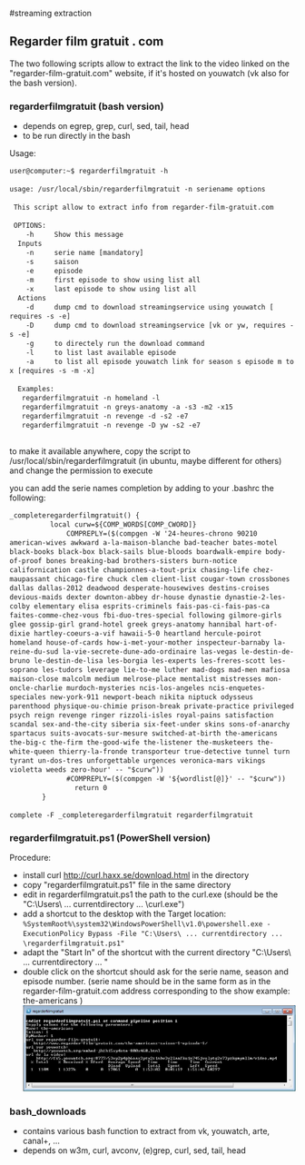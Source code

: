 #streaming extraction

## Regarder film gratuit . com

The two following scripts allow to extract the link to the video linked on the "regarder-film-gratuit.com" website, if it's hosted on youwatch (vk also for the bash version).

### regarderfilmgratuit (bash version)
- depends on  egrep, grep, curl, sed, tail, head
- to be run directly in the bash

Usage:

```
user@computer:~$ regarderfilmgratuit -h

usage: /usr/local/sbin/regarderfilmgratuit -n seriename options

 This script allow to extract info from regarder-film-gratuit.com
 
 OPTIONS:
    -h     Show this message
  Inputs
    -n 	   serie name [mandatory]
    -s     saison
    -e     episode
    -m     first episode to show using list all 
    -x     last episode to show using list all 
  Actions
    -d     dump cmd to download streamingservice using youwatch [ requires -s -e]
    -D     dump cmd to download streamingservice [vk or yw, requires -s -e]
    -g     to directely run the download command
    -l     to list last available episode
    -a 	   to list all episode youwatch link for season s episode m to x [requires -s -m -x]

  Examples:
   regarderfilmgratuit -n homeland -l
   regarderfilmgratuit -n greys-anatomy -a -s3 -m2 -x15
   regarderfilmgratuit -n revenge -d -s2 -e7
   regarderfilmgratuit -n revenge -D yw -s2 -e7


```
to make it available anywhere, copy the script to /usr/local/sbin/regarderfilmgratuit (in ubuntu, maybe different for others) and change the permission to execute

you can add the serie names completion by adding to your .bashrc the following:
```
_completeregarderfilmgratuit() {
          local curw=${COMP_WORDS[COMP_CWORD]}
              COMPREPLY=($(compgen -W '24-heures-chrono 90210 american-wives awkward a-la-maison-blanche bad-teacher bates-motel black-books black-box black-sails blue-bloods boardwalk-empire body-of-proof bones breaking-bad brothers-sisters burn-notice californication castle championnes-a-tout-prix chasing-life chez-maupassant chicago-fire chuck clem client-list cougar-town crossbones dallas dallas-2012 deadwood desperate-housewives destins-croises devious-maids dexter downton-abbey dr-house dynastie dynastie-2-les-colby elementary elisa esprits-criminels fais-pas-ci-fais-pas-ca faites-comme-chez-vous fbi-duo-tres-special following gilmore-girls glee gossip-girl grand-hotel greek greys-anatomy hannibal hart-of-dixie hartley-coeurs-a-vif hawaii-5-0 heartland hercule-poirot homeland house-of-cards how-i-met-your-mother inspecteur-barnaby la-reine-du-sud la-vie-secrete-dune-ado-ordinaire las-vegas le-destin-de-bruno le-destin-de-lisa les-borgia les-experts les-freres-scott les-soprano les-tudors leverage lie-to-me luther mad-dogs mad-men mafiosa maison-close malcolm medium melrose-place mentalist mistresses mon-oncle-charlie murdoch-mysteries ncis-los-angeles ncis-enquetes-speciales new-york-911 newport-beach nikita niptuck odysseus parenthood physique-ou-chimie prison-break private-practice privileged psych reign revenge ringer rizzoli-isles royal-pains satisfaction scandal sex-and-the-city siberia six-feet-under skins sons-of-anarchy spartacus suits-avocats-sur-mesure switched-at-birth the-americans the-big-c the-firm the-good-wife the-listener the-musketeers the-white-queen thierry-la-fronde transporteur true-detective tunnel turn tyrant un-dos-tres unforgettable urgences veronica-mars vikings violetta weeds zero-hour' -- "$curw"))
              #COMPREPLY=($(compgen -W '${wordlist[@]}' -- "$curw"))
                return 0
        }

complete -F _completeregarderfilmgratuit regarderfilmgratuit

```


### regarderfilmgratuit.ps1 (PowerShell version)
Procedure:
- install curl http://curl.haxx.se/download.html in the directory 
- copy "regarderfilmgratuit.ps1" file in the same directory
- edit in regarderfilmgratuit.ps1 the path to the curl.exe (should be the "C:\Users\ ... currentdirectory ... \curl.exe")
- add a shortcut to the desktop with the Target location:
` %SystemRoot%\system32\WindowsPowerShell\v1.0\powershell.exe -ExecutionPolicy Bypass -File "C:\Users\ ... currentdirectory ... \regarderfilmgratuit.ps1"`
- adapt the "Start In" of the shortcut with the current directory "C:\Users\ ... currentdirectory ... "
- double click on the shortcut should ask for the serie name, season and episode number. (serie name should be in the same form as in the regarder-film-gratuit.com address corresponding to the show example: the-americans )
![Alt text](/screenshots/PS_regarderfilmgratuit.png?raw=true "regarderfilmgratuit screenshot")

### bash_downloads 
- contains various bash function to extract from vk, youwatch, arte, canal+, ...
- depends on w3m, curl, avconv, (e)grep, curl, sed, tail, head
